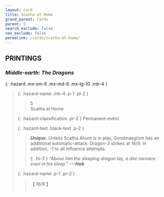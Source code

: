 ```yaml
---
layout: card
title: Scatha at Home
grand_parent: Cards
parent: S
search_exclude: false
nav_exclude: false
permalink: /cards/scatha-at-home/
---
```


## PRINTINGS


### _Middle-earth: The Dragons_

{: .hazard .mx-sm-6 .mx-md-8 .mx-lg-10 .mb-4 }
> {: .hazard-name .mb-4 .p-1 .pl-2 }
> > <div class="hazard-mp">5</div>
> > <div class="card-name">Scatha at Home</div>
>
> {: .hazard-classification .pr-2 }
> Permanent-event
>
> {: .hazard-text .black-text .p-2 }
> > _**Unique.**_ Unless Scatha Ahunt is in play, Gondmaeglom has an additional automatic-attack: Dragon-3 strikes at 16/9. In addition, -1 to all influence attempts. 
> > 
> > {: .fs-3 } 
> > _“Above him the sleeping dragon lay, a dire menace even in his sleep."_ ***---&#65279;Hob*** 
>
> {: .hazard-name .p-1 .pr-2 }
> > <div class="card-shield">【 16/9 】</div>
> > <div class="card-corruption">&nbsp;</div>
